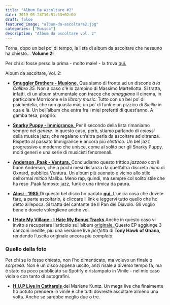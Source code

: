 ```yaml
---
title: "Album Da Ascoltare #2"
date: 2019-05-24T16:51:33+02:00
draft: false
featured_image: "album-da-ascoltare2.jpg"
categories: ["Musica"]
description: "Album da ascoltare vol. 2"
---
```


Torna, dopo un bel po’ di tempo, la lista di album da ascoltare che nessuno ha chiesto... **Volume 2!**

Per chi si fosse perso la prima - molto male! - la trova <a href="https://la-mansarda.com/blog/dischi-da-ascoltare-1/" target="_blank" rel="nofollow" title="qui">qui. </a>  

Album da ascoltare, Vol. 2: 

* <a href="https://open.spotify.com/album/1pSsj2RS2FUYyKTjG8BKuo?si=-D1cuJjgQvGkpexxkBg6ug" target="_blank" rel="nofollow" title="qui">**Smuggler Brothers - Musione.** </a> Qua siamo di fronte ad un discone *à la Calibro 35.* Non a caso c'è lo zampino di Massimo Martellotta. Si tratta, infatti, di un album strumentale con tracce che *omaggiano* il cinema, in particolare Morricone e la *library music.* Tutto con un bel po’ di psichedelia, che non guasta mai, un po’ di funk e un pizzico di *Sicilia* in qua e là. Un bell’album che entra fra i miei preferiti di quest’anno. A gamba tesa, proprio. 

* <a href="https://open.spotify.com/album/6a1HtLhd3zNccXRNUZ23ge?si=QxAO5m3XRbG-Fbhspue1uw" target="_blank" rel="nofollow" title="qui">**Snarky Puppy - Immigrance.** </a> Per il secondo della lista rimaniamo sempre nel *genere*. In questo caso, però, stiamo parlando di *colossi* della musica jazz, che regalano un’altra perla da ascoltare ad oltranza. Rispetto al passato Immigrance è ancora più *elettrico.* Un bel jazz progressivo e moderno che unisce, come al solito per gli Snarky Puppy, molti generi e una serie di musicisti fenomenali. 

* <a href="https://open.spotify.com/album/0YF8PfcGbsKg5IaFyPnlyY?si=lbH84dI2SCWrwn-M8TbN1Q" target="_blank" rel="nofollow" title="qui">**Anderson .Paak - Ventura.** </a> Concludiamo questo trittico *jazzoso* con il buon Anderson, che a pochi mesi distanza da quell’altra discreta *mina* di Oxnard, pubblica Ventura. Un album più suonato e vicino allo stile dell’ormai *mitico* Malibu. Meno rap, quindi, ma sempre col solito stile che ha reso .Paak famoso: jazz, funk e una ritmica da paura. 

* <a href="https://open.spotify.com/album/1sGe4UuQ34uhIEtNc5f7BA?si=YWAefQzFThqe5GNzHwGr8A" target="_blank" rel="nofollow" title="qui">**Alosi - 1985** </a> Di questo bel disco ho parlato <a href="https://la-mansarda.com/blog/alosi-1985/" target="_blank" rel="nofollow" title="qui">**qui.** </a> L’unica cosa che dovete fare, a parte ascoltarlo, è cliccare il link e leggervi tutto quello che ho detto all’epoca. Si tratta del cantante de Il Pan del Diavolo. Gli voglio bene e dovete volergliene anche voi. 

* <a href="https://open.spotify.com/album/21NiKun8VZIf0g0xIACBLU?si=M3eThpg-RPSdCOIYmwXFiA" target="_blank" rel="nofollow" title="qui">**I Hate My Village - I Hate My Bonus Tracks** </a> Anche in questo caso vi invito a recuperare l’articolo sull’album <a href="https://la-mansarda.com/blog/i-hate-my-village/" target="_blank" rel="nofollow" title="qui"> originale. </a> Questo EP aggiunge 3 canzoni inedite, più una versione live *perfetta* di **Tony Hawk of Ghana**, rendendo l’uscita originale ancora più *completa.* 

### Quello della foto
Per chi se lo fosse chiesto, non l’ho dimenticato, ma volevo un finale *a sorpresa.*
Non è un disco appena uscito, anzi risale a diverso tempo fa, ma è stato da poco pubblicato su Spotify e ristampato in Vinile - nel mio caso viola e con tanto di autografini. 

* <a href="https://open.spotify.com/album/2m2GIoJnWNo7bDOj9LTOt9?si=4-0G72ksQYKXNCj_vBDyTQ" target="_blank" rel="nofollow" title="qui"> **H.U.P Live in Catharsis** </a> dei Marlene Kuntz. Un mega live che finalmente ho potuto prendere in vinile e che tutti dovreste ascoltare almeno una volta. Anche se sarebbe meglio due o tre. 
